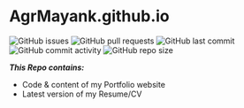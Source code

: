 # AgrMayank.github.io

![GitHub issues](https://img.shields.io/github/issues/AgrMayank/AgrMayank.github.io?label=Issues&style=flat-square)
![GitHub pull requests](https://img.shields.io/github/issues-pr/AgrMayank/AgrMayank.github.io?label=Pull%20Requests&style=flat-square)
![GitHub last commit](https://img.shields.io/github/last-commit/AgrMayank/AgrMayank.github.io?label=Last%20Commit&style=flat-square)
![GitHub commit activity](https://img.shields.io/github/commit-activity/m/AgrMayank/AgrMayank.github.io?label=Commit%20Activity&style=flat-square)
![GitHub repo size](https://img.shields.io/github/repo-size/AgrMayank/AgrMayank.github.io?label=Repo%20Size&style=flat-square)

__*This Repo contains:*__
  - Code & content of my Portfolio website
  - Latest version of my Resume/CV
